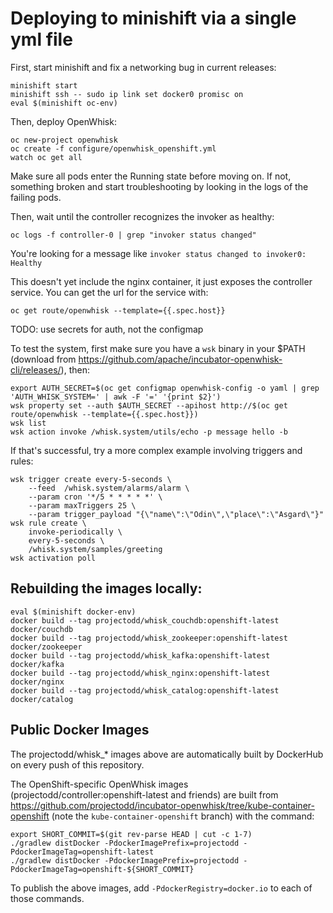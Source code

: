 # Deploying to minishift via a single yml file

First, start minishift and fix a networking bug in current releases:

```
minishift start
minishift ssh -- sudo ip link set docker0 promisc on
eval $(minishift oc-env)
```

Then, deploy OpenWhisk:

```
oc new-project openwhisk
oc create -f configure/openwhisk_openshift.yml
watch oc get all
```

Make sure all pods enter the Running state before moving on. If not,
something broken and start troubleshooting by looking in the logs of
the failing pods.

Then, wait until the controller recognizes the invoker as healthy:

```
oc logs -f controller-0 | grep "invoker status changed"
```

You're looking for a message like `invoker status changed to invoker0:
Healthy`

This doesn't yet include the nginx container, it just exposes the
controller service. You can get the url for the service with:

```
oc get route/openwhisk --template={{.spec.host}}
```

TODO: use secrets for auth, not the configmap

To test the system, first make sure you have a `wsk` binary in your
$PATH (download from
https://github.com/apache/incubator-openwhisk-cli/releases/), then:

```
export AUTH_SECRET=$(oc get configmap openwhisk-config -o yaml | grep 'AUTH_WHISK_SYSTEM=' | awk -F '=' '{print $2}')
wsk property set --auth $AUTH_SECRET --apihost http://$(oc get route/openwhisk --template={{.spec.host}})
wsk list
wsk action invoke /whisk.system/utils/echo -p message hello -b
```

If that's successful, try a more complex example involving triggers and rules:

```
wsk trigger create every-5-seconds \
    --feed  /whisk.system/alarms/alarm \
    --param cron '*/5 * * * * *' \
    --param maxTriggers 25 \
    --param trigger_payload "{\"name\":\"Odin\",\"place\":\"Asgard\"}"
wsk rule create \
    invoke-periodically \
    every-5-seconds \
    /whisk.system/samples/greeting
wsk activation poll
```


## Rebuilding the images locally:

```
eval $(minishift docker-env)
docker build --tag projectodd/whisk_couchdb:openshift-latest docker/couchdb
docker build --tag projectodd/whisk_zookeeper:openshift-latest docker/zookeeper
docker build --tag projectodd/whisk_kafka:openshift-latest docker/kafka
docker build --tag projectodd/whisk_nginx:openshift-latest docker/nginx
docker build --tag projectodd/whisk_catalog:openshift-latest docker/catalog
```

## Public Docker Images

The projectodd/whisk_* images above are automatically built by
DockerHub on every push of this repository.

The OpenShift-specific OpenWhisk images
(projectodd/controller:openshift-latest and friends) are built from
https://github.com/projectodd/incubator-openwhisk/tree/kube-container-openshift
(note the `kube-container-openshift` branch) with the command:

```
export SHORT_COMMIT=$(git rev-parse HEAD | cut -c 1-7)
./gradlew distDocker -PdockerImagePrefix=projectodd -PdockerImageTag=openshift-latest
./gradlew distDocker -PdockerImagePrefix=projectodd -PdockerImageTag=openshift-${SHORT_COMMIT}
```

To publish the above images, add `-PdockerRegistry=docker.io` to each of those commands.
